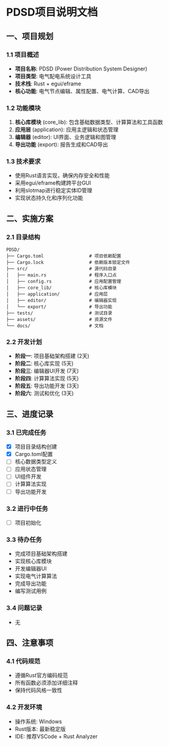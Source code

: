 # PDSD项目说明文档

## 一、项目规划

### 1.1 项目概述
- **项目名称**: PDSD (Power Distribution System Designer)
- **项目类型**: 电气配电系统设计工具
- **技术栈**: Rust + egui/eframe
- **核心功能**: 电气节点编辑、属性配置、电气计算、CAD导出

### 1.2 功能模块
1. **核心库模块** (core_lib): 包含基础数据类型、计算算法和工具函数
2. **应用层** (application): 应用主逻辑和状态管理
3. **编辑器** (editor): UI界面、业务逻辑和图管理
4. **导出功能** (export): 报告生成和CAD导出

### 1.3 技术要求
- 使用Rust语言实现，确保内存安全和性能
- 采用egui/eframe构建跨平台GUI
- 利用slotmap进行稳定实体ID管理
- 实现状态持久化和序列化功能

## 二、实施方案

### 2.1 目录结构
```
PDSD/
├── Cargo.toml                 # 项目依赖配置
├── Cargo.lock                 # 依赖版本锁定文件
├── src/                       # 源代码目录
│   ├── main.rs                # 程序入口点
│   ├── config.rs              # 应用配置管理
│   ├── core_lib/              # 核心库模块
│   ├── application/           # 应用层
│   ├── editor/                # 编辑器实现
│   └── export/                # 导出功能
├── tests/                     # 测试目录
├── assets/                    # 资源文件
└── docs/                      # 文档
```

### 2.2 开发计划
- **阶段一**: 项目基础架构搭建 (2天)
- **阶段二**: 核心库实现 (5天)
- **阶段三**: 编辑器UI开发 (7天)
- **阶段四**: 计算算法实现 (5天)
- **阶段五**: 导出功能开发 (3天)
- **阶段六**: 测试和优化 (3天)

## 三、进度记录

### 3.1 已完成任务
- [x] 项目目录结构创建
- [x] Cargo.toml配置
- [ ] 核心数据类型定义
- [ ] 应用状态管理
- [ ] UI组件开发
- [ ] 计算算法实现
- [ ] 导出功能开发

### 3.2 进行中任务
- [ ] 项目初始化

### 3.3 待办任务
- 完成项目基础架构搭建
- 实现核心库模块
- 开发编辑器UI
- 实现电气计算算法
- 完成导出功能
- 编写测试用例

### 3.4 问题记录
- 无

## 四、注意事项

### 4.1 代码规范
- 遵循Rust官方编码规范
- 所有函数必须添加详细注释
- 保持代码风格一致性

### 4.2 开发环境
- 操作系统: Windows
- Rust版本: 最新稳定版
- IDE: 推荐VSCode + Rust Analyzer
